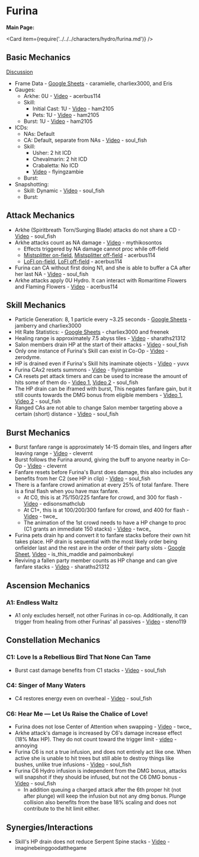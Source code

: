 # Furina

**Main Page:**

<Card item={require('../../../characters/hydro/furina.md')} />

## Basic Mechanics

[Discussion](https://tickets.deeznuts.moe/transcripts/furina-basic-mechanics)

* Frame Data - [Google Sheets](https://docs.google.com/spreadsheets/d/1nNKfwu7BISm78JpPX6-fLFFRFU2r19a42hr15potaD0/edit#gid=0) - caramielle, charliex3000, and Eris
* Gauges:
  * Arkhe: 0U - [Video](https://youtu.be/7xkN3H3iagM?si=zz0InpwPHEvhFcP6) - acerbus114
  * Skill:
    * Initial Cast: 1U - [Video](https://www.youtube.com/watch?v=euK-xBVU1OA) - ham2105
    * Pets: 1U - [Video](https://www.youtube.com/watch?v=zQO4RE-ZC5s) - ham2105
  * Burst: 1U - [Video](https://youtu.be/adix_Pis_pA?si=lFh5ky0ibyjSxfjP) - ham2105
* ICDs:
  * NAs: Default
  * CA: Default, separate from NAs - [Video](https://youtu.be/HnsdoRPQWt4) - soul_fish
  * Skill:
    * Usher: 2 hit ICD
    * Chevalmarin: 2 hit ICD
    * Crabaletta: No ICD
    * [Video](https://www.youtube.com/watch?v=EiJ7nj2gvvk) - flyingzambie
  * Burst:
* Snapshotting:
  * Skill: Dynamic - [Video](https://youtu.be/nMv5YTwwtx4) - soul_fish
  * Burst: 

## Attack Mechanics

* Arkhe (Spiritbreath Torn/Surging Blade) attacks do not share a CD - [Video](https://youtu.be/qastNMBqtEU) - soul_fish
* Arkhe attacks count as NA damage - [Video](https://youtu.be/PWzD1iC4c1k?si=CgGGn5b4dxGHkvl3) - mythikosontos
  * Effects triggered by NA damage cannot proc while off-field
  * [Mistsplitter on-field](https://youtu.be/nAoM3D7fRkc), [Mistsplitter off-field](https://youtu.be/1xrD7yxbuWk) - acerbus114
  * [LoFI on-field](https://youtu.be/jcsSHJTq9G0), [LoFI off-field](https://youtu.be/OB1-48kABlQ) - acerbus114
* Furina can CA without first doing N1, and she is able to buffer a CA after her last NA - [Video](https://youtu.be/0kywjIrWulA) - soul_fish
* Arkhe attacks apply 0U Hydro. It can interact with Romaritime Flowers and Flaming Flowers - [Video](https://youtu.be/_AmXdawOqJo) - acerbus114

## Skill Mechanics

* Particle Generation: 8, 1 particle every ~3.25 seconds - [Google Sheets](https://docs.google.com/spreadsheets/d/1pdHL5cloeh3gv36rwJIDDTzAsoKSF3KKDEzBvfR8rjU/edit?usp=sharing) - jamberry and charliex3000
* Hit Rate Statistics: - [Google Sheets](https://docs.google.com/spreadsheets/d/18LP6xlqh1DJhu6H0cvSaw3XLHhhLH6Wi/edit#gid=1418561446) - charliex3000 and freenek
* Healing range is approximately 7.5 abyss tiles - [Video](https://youtu.be/EQMTflOHehY) - sharaths21312
* Salon members drain HP at the start of their attacks - [Video](https://youtu.be/0842cSOffsA) - soul_fish
* Only one instance of Furina's Skill can exist in Co-Op - [Video](https://www.youtube.com/watch?v=BoWnXcZx4iA) - zerodyme.
* HP is drained even if Furina's Skill hits inaminate objects - [Video](https://youtu.be/MXlRPwrgB8A) - yuvx
* Furina CAx2 resets summons - [Video](https://www.youtube.com/watch?v=EiJ7nj2gvvk) - flyingzambie
* CA resets pet attack timers and can be used to increase the amount of hits some of them do - [Video 1](https://youtu.be/RyaZ2IxbLk4), [Video 2](https://youtu.be/zpU7tCADzrQ) - soul_fish
* The HP drain can be iframed with burst, This negates fanfare gain, but it still counts towards the DMG bonus from eligible members - [Video 1](https://youtu.be/TJeCPS4mp60), [Video 2](https://youtu.be/v1L_FTCeKXE) - soul_fish
* Ranged CAs are not able to change Salon member targeting above a certain (short) distance - [Video](https://youtu.be/nRTaMqpXOis?si=HR_mfvm1YJfgccRZ) - soul_fish

## Burst Mechanics

* Burst fanfare range is approximately 14-15 domain tiles, and lingers after leaving range - [Video](https://youtu.be/exioYqBI_I0?si=IPIp-P0QjQ8tYmx_) - clevernt
* Burst follows the Furina around, giving the buff to anyone nearby in Co-Op - [Video](https://youtu.be/8A95KmAveeQ?si=FBC0S_UuQUKU_k-Z) - clevernt
* Fanfare resets before Furina's Burst does damage, this also includes any benefits from her C2 \(see HP in clip\) - [Video](https://youtu.be/WclYN_zSBJI?si=CX0xjXIrE5BuqJXI) - soul_fish
* There is a fanfare crowd animation at every 25% of total fanfare. There is a final flash when you have max fanfare.
  * At C0, this is at 75/150/225 fanfare for crowd, and 300 for flash - [Video](https://www.youtube.com/watch?v=eNW1gtz2u20) - edisonsmathclub
  * At C1+, this is at 100/200/300 fanfare for crowd, and 400 for flash - [Video](https://www.youtube.com/watch?v=_JDy0ruuA5Y) - twce_
  * The animation of the 1st crowd needs to have a HP change to proc (C1 grants an immediate 150 stacks) - [Video](https://www.youtube.com/watch?v=fQajqBFW6Is) - twce_
* Furina pets drain hp and convert it to fanfare stacks before their own hit takes place. HP drain is sequential with the most likely order being onfielder last and the rest are in the order of their party slots - [Google Sheet](https://docs.google.com/spreadsheets/d/1z3IVOotxfw2Wo_CnC5tZs5vYZZLAjYabhm_px4utJ6E/edit?usp=sharing), [Video](https://youtu.be/_mujLcDCbOw) - is_this_maddie and paimonbukeyi
* Reviving a fallen party member counts as HP change and can give fanfare stacks - [Video](https://youtu.be/TSZqtr_5NtM) - sharaths21312

## Ascension Mechanics

### A1: Endless Waltz

* A1 only excludes herself, not other Furinas in co-op. Additionally, it can trigger from healing from other Furinas' a1 passives - [Video](https://youtu.be/KgfIa_7_jrI?si=TkS9Wco8xssbptUJ) - steno119

## Constellation Mechanics

### C1: Love Is a Rebellious Bird That None Can Tame

* Burst cast damage benefits from C1 stacks - [Video](https://youtu.be/XxPWbsPJ-_Q) - soul_fish

### C4: Singer of Many Waters

* C4 restores energy even on overheal - [Video](https://youtu.be/d4s4fdd7aYU) - soul_fish

### C6: Hear Me — Let Us Raise the Chalice of Love!

* Furina does not lose Center of Attention when swapping - [Video](https://youtu.be/aoL38FJWsCY) - twce_
* Arkhe attack's damage is increased by C6's damage increase effect \(18% Max HP\). They do not count toward the trigger limit - [video](https://youtu.be/sbKIEzelynE) - annoying
* Furina C6 is not a true infusion, and does not entirely act like one. When active she is unable to hit trees but still able to destroy things like bushes, unlike true infusions - [Video](https://youtu.be/QPuoCYZK-pQ) - soul_fish
* Furina C6 Hydro infusion is independent from the DMG bonus, attacks will snapshot if they should be infused, but not the C6 DMG bonus - [Video](https://youtu.be/Hc63aJmIJ68) - soul_fish
  * In addition queuing a charged attack after the 6th proper hit (not after plunge) will keep the infusion but not any dmg bonus. Plunge collision also benefits from the base 18% scaling and does not contribute to the hit limit either.

## Synergies/Interactions

* Skill's HP drain does not reduce Serpent Spine stacks - [Video](https://youtu.be/aeCx0ReUnNQ) - imaginebeinggoodatthegame

